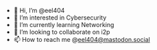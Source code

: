 - 👋 Hi, I’m @eel404
- 👀 I’m interested in Cybersecurity
- 🌱 I’m currently learning Networking
- 💞️ I’m looking to collaborate on i2p
- 📫 How to reach me @eel404@mastodon.social

<!---
eel404/eel404 is a ✨ special ✨ repository because its `README.md` (this file) appears on your GitHub profile.
You can click the Preview link to take a look at your changes.
--->

